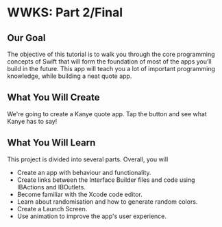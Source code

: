 # WWKS: Part 2/Final

## Our Goal
The objective of this tutorial is to walk you through the core programming concepts of Swift that will form the foundation of most of the apps you’ll build in the future. This app will teach you a lot of important programming knowledge, while building a neat quote app.

## What You Will Create
We're going to create a Kanye quote app. Tap the button and see what Kanye has to say!

## What You Will Learn
This project is divided into several parts. Overall, you will
* Create an app with behaviour and functionality.
* Create links between the Interface Builder files and code using IBActions and IBOutlets.
* Become familiar with the Xcode code editor.
* Learn about randomisation and how to generate random colors.
* Create a Launch Screen.
* Use animation to improve the app's user experience.


